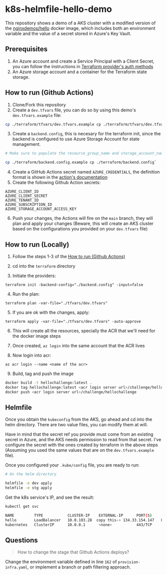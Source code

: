 # k8s-helmfile-hello-demo

This repository shows a demo of a AKS cluster with a modified version of the [nginxdemos/hello](https://hub.docker.com/r/nginxdemos/hello/) docker image, which includes both an environment variable and the value of a secret stored in Azure's Key Vault.

## Prerequisites
1. An Azure account and create a Service Principal with a Client Secret, you can follow the instructions in [Terraform provider's auth methods](https://registry.terraform.io/providers/hashicorp/azurerm/latest/docs/guides/service_principal_client_secret)
2. An Azure storage account and a container for the Terraform state storage.

## How to run (Github Actions)

1. Clone/Fork this repository
2. Create a `dev.tfvars` file, you can do so by using this demo's `dev.tfvars.example` file: 
```bash
cp ./terraform/tfvars/dev.tfvars.example cp ./terraform/tfvars/dev.tfvars`
```
3. Create a `backend.config`, this is necesary for the terraform init, since the backend is configured to use Azure Storage Account for state management.
```bash
# Make sure to populate the resource_group_name and storage_account_name with your own values!

cp ./terraform/backend.config.example cp ./terraform/backend.config`
```
4. Create a GitHub Actions secret named `AZURE_CREDENTIALS`, the definition format is shown in the [action's documentation](https://github.com/Azure/login?tab=readme-ov-file#login-with-a-service-principal-secret)
5. Create the following Github Action secrets:
```text
AZURE_CLIENT_ID
AZURE_CLIENT_SECRET
AZURE_TENANT_ID
AZURE_SUBSCRIPTION_ID
AZURE_STORAGE_ACCOUNT_ACCESS_KEY
```
6. Push your changes, the Actions will fire on the `main` branch, they will plan and apply your changes (Beware, this will create an AKS cluster based on the configurations you provided on your `dev.tfvars` file)

## How to run (Locally)

1. Follow the steps 1-3 of the [How to run (Github Actions)](#How-to-run-(Github-Actions))

2. cd into the `terraform` directory

3. Initiate the providers: 

`terraform init -backend-config="./backend.config" -input=false`

4. Run the plan: 

`terraform plan -var-file="./tfvars/dev.tfvars"`

5. If you are ok with the changes, apply: 

`terraform apply -var-file="./tfvars/dev.tfvars" -auto-approve`

6. This will create all the resources, specially the ACR that we'll need for the docker image steps

7. Once created, `az login` into the same account that the ACR lives

8. Now login into acr: 

`az acr login --name <name of the acr>`

9. Build, tag and push the image

```bash
docker build -t hellochallenge:latest .
docker tag hellochallenge:latest <acr login server url>/challenge/hellochallenge:latest
docker push <acr login server url>/challenge/hellochallenge
```

## Helmfile

Once you obtain the `kubeconfig` from the AKS, go ahead and cd into the helm directory. There are two value files, you can modify them at will.

Have in mind that the secret ref you provide must come from an existing secret in Azure, and the AKS needs permission to read from that secret. I've configure the secret with the ones created by terraform in the above steps (Assuming you used the same values that are on the `dev.tfvars.example` file).


Once you configured your `.kube/config` file, you are ready to run:

```bash
# On the helm directory

helmfile -e dev apply
helmfile -e stg apply
```

Get the k8s service's IP, and see the result:

```bash
kubectl get svc

NAME         TYPE           CLUSTER-IP    EXTERNAL-IP      PORT(S)        AGE
hello        LoadBalancer   10.0.103.28  copy this-> 134.33.154.147   80:31829/TCP   21h
kubernetes   ClusterIP      10.0.0.1      <none>           443/TCP        36h
```

## Questions

> How to change the stage that Github Actions deploys?

Change the environment variable defined in line `162` of `provision-infra.yaml`, or implement a branch or path filtering approach.